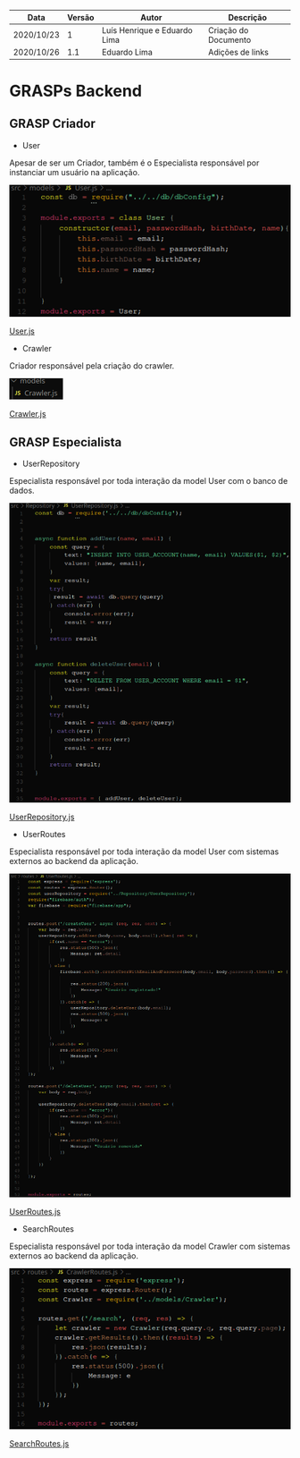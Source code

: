 | Data |Versão| Autor | Descrição |
| ---- | ---- | ----- | --------- |
| 2020/10/23 | 1 | Luís Henrique e Eduardo Lima | Criação do Documento |
| 2020/10/26 | 1.1 | Eduardo Lima | Adições de links |

# GRASPs Backend

## GRASP Criador

* User

Apesar de ser um Criador, também é o Especialista responsável por instanciar um usuário na aplicação.

![](../assets/05-padroes-de-projeto/GRASPs-back/criador-user.png)

[User.js](https://github.com/UnBArqDsw/2020.1_G3_RecipeBuk_Backend/blob/dev/src/models/User.js)

* Crawler

Criador responsável pela criação do crawler.

![](../assets/05-padroes-de-projeto/GRASPs-back/crawler-criador.png)

[Crawler.js](https://github.com/UnBArqDsw/2020.1_G3_RecipeBuk_Backend/blob/dev/src/models/Crawler.js)


## GRASP Especialista

* UserRepository

Especialista responsável por toda interação da model User com o banco de dados.

![](../assets/05-padroes-de-projeto/GRASPs-back/user-repository-especialista.png)

[UserRepository.js](https://github.com/UnBArqDsw/2020.1_G3_RecipeBuk_Backend/blob/dev/src/Repository/UserRepository.js)

* UserRoutes

Especialista responsável por toda interação da model User com sistemas externos ao backend da aplicação.

![](../assets/05-padroes-de-projeto/GRASPs-back/user-routes-especialista.png)

[UserRoutes.js](https://github.com/UnBArqDsw/2020.1_G3_RecipeBuk_Backend/blob/dev/src/routes/UserRoutes.js)

* SearchRoutes

Especialista responsável por toda interação da model Crawler com sistemas externos ao backend da aplicação.

![](../assets/05-padroes-de-projeto/GRASPs-back/crawler-routes.png)

[SearchRoutes.js](https://github.com/UnBArqDsw/2020.1_G3_RecipeBuk_Backend/blob/dev/src/routes/SearchRoutes.js)